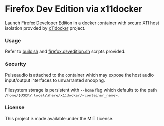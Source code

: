 # Firefox Dev Edition via x11docker

Launch Firefox Developer Edition in a docker container with secure X11 host isolation provided by [x11docker](https://github.com/mviereck/x11docker) project.

### Usage

Refer to [build.sh](./build.sh) and [firefox.devedition.sh](./firefox.devedition.sh) scripts provided.

### Security

Pulseaudio is attached to the container which may expose the host audio input/output interfaces to unwarranted snooping.

Filesystem storage is persistent with `--home` flag which defaults to the path `/home/$USER/.local/share/x11docker/<container_name>`.

### License

This project is made available under the MIT License.
